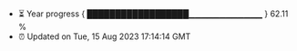 - ⏳ Year progress { ██████████████████▁▁▁▁▁▁▁▁▁▁▁▁ } 62.11 %
- ⏰ Updated on Tue, 15 Aug 2023 17:14:14 GMT

